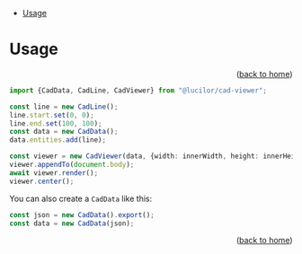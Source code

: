 <a id="readme-top"></a>

- [Usage](#usage)


# Usage

<p align="right">(<a href="../README.md">back to home</a>)</p>



```ts
import {CadData, CadLine, CadViewer} from "@lucilor/cad-viewer";

const line = new CadLine();
line.start.set(0, 0);
line.end.set(100, 100);
const data = new CadData();
data.entities.add(line);

const viewer = new CadViewer(data, {width: innerWidth, height: innerHeight});
viewer.appendTo(document.body);
await viewer.render();
viewer.center();
```

You can also create a `CadData` like this:

```ts
const json = new CadData().export();
const data = new CadData(json);
```

<p align="right">(<a href="../README.md">back to home</a>)</p>
